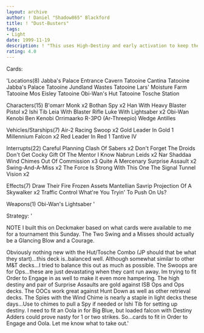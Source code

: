 ```yaml
---
layout: archive
author: ! Daniel "Shadow865" Blackford
title: ! "Dust-Busters"
tags:
- Light
date: 1999-11-19
description: ! "This uses High-Destiny and early activation to keep the pressure on the opponent all game."
rating: 4.0
---
```

Cards: 

'Locations(8)
Jabba's Palace Entrance Cavern
Tatooine Cantina
Tatooine Jabba's Palace
Tatooine Jundland Wastes
Tatooine Lars' Moisture Farm
Tatooine Mos Eisley
Tatooine Obi-Wan's Hut
Tatooine Tosche Station

Characters(15)
B'omarr Monk  x2
Bothan Spy  x2
Han With Heavy Blaster Pistol  x2
Ishi Tib
Leia With Blaster Rifle
Luke With Lightsaber  x2
Obi-Wan Kenobi
Ben Kenobi
Orrimaarko
R-3PO (Ar-Threepio)
Wedge Antilles

Vehicles/Starships(7)
Air-2 Racing Swoop  x2
Gold Leader In Gold 1
Millennium Falcon  x2
Red Leader In Red 1
Tantive IV

Interrupts(22)
Careful Planning
Clash Of Sabers  x2
Don't Forget The Droids
Don't Get Cocky
Gift Of The Mentor
I Know
Nabrun Leids  x2
Nar Shaddaa Wind Chimes
Out Of Commission  x3
Quite A Mercenary
Surprise Assault  x2
Swing-And-A-Miss  x2
The Force Is Strong With This One
The Signal
Tunnel Vision  x2

Effects(7)
Draw Their Fire
Frozen Assets
Mantellian Savrip
Projection Of A Skywalker  x2
Traffic Control
What're You Tryin' To Push On Us?

Weapons(1)
Obi-Wan's Lightsaber
'

Strategy: '

NOTE I built this on Deckmaker based on what cards were available to me for a tournament this
Sunday. The Two Swing and a Misses should actually be a Glancing Blow and a Courage.

Obviously nothing new with the Hut/Tosche Combo (JP should that be what they start)...this deck is..balanced well. Although somewhat similar to other M&T decks...I tried to balance this out as much as possible. The Swoops are for Ops...these are just devastating when they cant run away. Im trying to fit Order to Engage in as well to make it even more hampering. The high destiny and pair of Surprise Assaults are gold against ISB Ops and Ops decks. The OOCs work great against Hunt Down as well as other retrieval decks. The Spies with the Wind Chime is nearly a staple in light decks these days...Use to chimes to pull a Spy if needed or Ishi Tib for setting up destiny. I need to fit an Oola in for Big Blue, but loaded falcon with Destiny Adders could prove nasty for 1 or two strikes. So...cards to fit in Order to Engage and Oola. Let me know what to take out.'